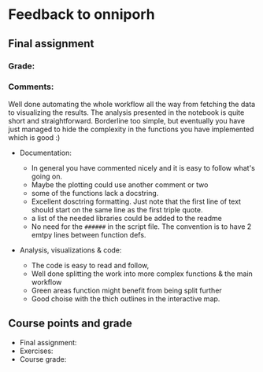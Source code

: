 

# Feedback to onniporh

## Final assignment 

### Grade: 

### Comments:

Well done automating the whole workflow all the way from fetching the data to visualizing the results. The analysis presented in the notebook is quite short and straightforward. Borderline too simple, but eventually you have just managed to hide the complexity in the functions you have implemented which is good :) 

- Documentation:
    - In general you have commented nicely and it is easy to follow what's going on. 
    - Maybe the plotting could use another comment or two 
    - some of the functions lack a docstring. 
    - Excellent dosctring formatting. Just note that the first line of text should start on the same line as the first triple quote. 
    - a list of the needed libraries could be added to the readme
    - No need for the `######` in the script file. The convention is to have 2 emtpy lines between function defs.


- Analysis, visualizations & code: 
    - The code is easy to read and follow, 
    - Well done splitting the work into more complex functions & the main workflow
    - Green areas function might benefit from being split further
    - Good choise with the thich outlines in the interactive map. 
  

## Course points and grade

- Final assignment: 
- Exercises: 
- Course grade: 



